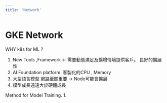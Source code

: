 ```yaml
---
title: 'Network'
---
```


GKE Network
===
  WHY k8s for ML ?

1. New Tools ,Framework <- 需要動態滿足及擴增情境提供客戶。 良好的擴展性
2. AI Foundation platform. 客製化的CPU , Memory 
3. 大型語言模型 網路至關重要 -> Node可能會擴展
4. 模型成長遠遠大於硬體成長

Method for Model Training.
1.